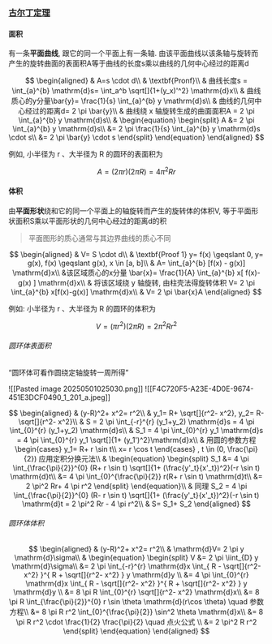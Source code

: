### [古尔丁定理][1]

#### 面积

有一条**平面曲线**, 跟它的同一个平面上有一条轴.
由该平面曲线以该条轴与旋转而产生的旋转曲面的表面积A等于曲线的长度s乘以曲线的几何中心经过的距离d

$$
\begin{aligned}
	& A=s \cdot d\\
	& \textbf{Pronf}\\
	& 曲线长度s = \int_{a}^{b} \mathrm{d}s= \int_a^b \sqrt[]{1+(y_x)'^2} \mathrm{d}x\\
	& 曲线质心的y分量\bar{y}= \frac{1}{s} \int_{a}^{b}  y \mathrm{d}s\\
	& 曲线的几何中心经过的距离d= 2 \pi \bar{y}\\
	& 曲线绕 x 轴旋转生成的曲面面积A = 2 \pi \int_{a}^{b}  y \mathrm{d}s\\
	&
	\begin{equation}
		\begin{split}
			A
			&= 2 \pi \int_{a}^{b} y \mathrm{d}s\\
			&= 2 \pi \frac{1}{s} \int_{a}^{b} y \mathrm{d}s \cdot s\\
			&= 2 \pi \bar{y} \cdot s
		\end{split}
	\end{equation}
\end{aligned}
$$

例如, 小半径为 r 、大半径为 R 的圆环的表面积为

$$
A= (2\pi r)(2\pi R)= 4 \pi^2 Rr
$$

#### 体积

由**平面形状**绕和它的同一个平面上的轴旋转而产生的旋转体的体积V, 等于平面形状面积S乘以平面形状的几何中心经过的距离d的积

> 平面图形的质心通常与其边界曲线的质心不同

$$
\begin{aligned}
	& V= S \cdot d\\
	& \textbf{Proof 1} y= f(x) \geqslant 0, y= g(x), f(x) \geqslant g(x), x \in [a, b]\\
	& A= \int_{a}^{b} [f(x) - g(x)] \mathrm{d}x\\
	&该区域质心的x分量
	\bar{x}= \frac{1}{A} \int_{a}^{b} x[ f(x)- g(x) ] \mathrm{d}x\\
	& 将该区域绕 y 轴旋转, 由柱壳法得旋转体积
	V= 2 \pi \int_{a}^{b} x[f(x)-g(x)] \mathrm{d}x\\
	& V= 2 \pi \bar{x}A
\end{aligned}
$$

例如: 小半径为 r 、大半径为 R 的圆环的体积为

$$
V= (\pi r^2)(2 \pi R)= 2 \pi^2 R r^2
$$

###### 圆环体表面积

<q>圆环体可看作圆绕定轴旋转一周所得</q>

![[Pasted image 20250501025030.png]]
![[F4C720F5-A23E-4D0E-9674-451E3DCF0490_1_201_a.jpeg]]

$$
\begin{aligned}
	& (y-R)^2+ x^2= r^2\\
	& y_1= R+ \sqrt[]{r^2- x^2}, y_2= R- \sqrt[]{r^2- x^2}\\
	& S
	= 2 \pi \int_{-r}^{r} (y_1+y_2) \mathrm{d}s
	= 4 \pi \int_{0}^{r} (y_1+y_2) \mathrm{d}s\\
	& S_1
	= 4 \pi \int_{0}^{r} y_1 \mathrm{d}s
	= 4 \pi \int_{0}^{r} y_1 \sqrt[]{1+ (y_1')^2}\mathrm{d}x\\
	& 用圆的参数方程
	\begin{cases}
		y_1= R+ r \sin t\\
		x= r \cos t
	\end{cases}
	, t \in (0, \frac{\pi}{2}) 应用定积分换元法\\
	&
	\begin{equation}
		\begin{split}
			S_1
			&= 4 \pi \int_{\frac{\pi}{2}}^{0} (R+ r \sin t) \sqrt[]{1+ (\frac{y'_t}{x'_t})^2}(-r \sin t) \mathrm{d}t\\
			&= 4 \pi \int_{0}^{\frac{\pi}{2}} r(R+ r \sin t) \mathrm{d}t\\
			&= 2 \pi^2 Rr+ 4 \pi r^2
		\end{split}
	\end{equation}\\
	& 同理
	S_2
	= 4 \pi \int_{\frac{\pi}{2}}^{0} (R- r \sin t) \sqrt[]{1+ (\frac{y'_t}{x'_t})^2}(-r \sin t) \mathrm{d}t
	= 2 \pi^2 Rr - 4 \pi r^2\\
	& S= S_1+ S_2
\end{aligned}
$$

###### 圆环体体积

$$
\begin{aligned}
	& (y-R)^2+ x^2= r^2\\
	& \mathrm{d}V= 2 \pi y \mathrm{d}\sigma\\
	&
	\begin{equation}
		\begin{split}
			V
			&= 2 \pi \iint_{D} y \mathrm{d}\sigma\\
			&= 2 \pi \int_{-r}^{r} \mathrm{d}x \int_{ R - \sqrt[]{r^2- x^2} }^{ R + \sqrt[]{r^2- x^2} } y \mathrm{d}y \\
			&= 4 \pi \int_{0}^{r} \mathrm{d}x \int_{ R - \sqrt[]{r^2- x^2} }^{ R + \sqrt[]{r^2- x^2} } y \mathrm{d}y \\
			&= 8 \pi R \int_{0}^{r} \sqrt[]{r^2- x^2} \mathrm{d}x\\
			&= 8 \pi R \int_{\frac{\pi}{2}}^{0} r \sin \theta \mathrm{d}(r\cos \theta) \quad 参数方程\\
			&= 8 \pi R r^2 \int_{0}^{\frac{\pi}{2}} \sin^2 \theta \mathrm{d}x\\
			&= 8 \pi R r^2 \cdot \frac{1}{2} \frac{\pi}{2} \quad 点火公式 \\
			&= 2 \pi^2 R r^2
		\end{split}
	\end{equation}
\end{aligned}
$$

[1]: https://en.wikipedia.org/wiki/Pappus%27s_centroid_theorem
